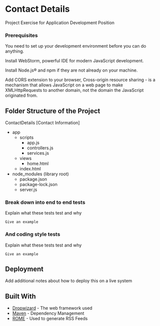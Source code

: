 # Contact Details

Project Exercise for Application Development Position

### Prerequisites

You need to set up your development environment before you can do anything.

Install WebStorm, powerful IDE for modern JavaScript development.

Install Node.js® and npm if they are not already on your machine.

Add CORS extension to your browser, Cross-origin resource sharing - is a mechanism that allows JavaScript on a web page to make XMLHttpRequests to another domain, not the domain the JavaScript originated from.

## Folder Structure of the Project

 ContactDetails [Contact Information]
 - app
   - scripts
     - app.js
     - controllers.js
     - services.js
   - views
     - home.html
    - index.html
 - node_modules (library root)
   - package.json
   - package-lock.json
   - server.js
   
### Break down into end to end tests

Explain what these tests test and why

```
Give an example
```

### And coding style tests

Explain what these tests test and why

```
Give an example
```

## Deployment

Add additional notes about how to deploy this on a live system

## Built With

* [Dropwizard](http://www.dropwizard.io/1.0.2/docs/) - The web framework used
* [Maven](https://maven.apache.org/) - Dependency Management
* [ROME](https://rometools.github.io/rome/) - Used to generate RSS Feeds
